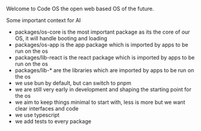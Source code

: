 Welcome to Code OS the open web based OS of the future. 

Some important context for AI 

- packages/os-core is the most important package as its the core of our OS, it will handle booting and loading
- packages/os-app is the app package which is imported by apps to be run on the os
- packages/lib-react is the react package which is imported by apps to be run on the os
- packages/lib-* are the libraries which are imported by apps to be run on the os
- we use bun by default, but can switch to pnpm
- we are still very early in development and shaping the starting point for the os
- we aim to keep things minimal to start with, less is more but we want clear interfaces and code
- we use typescript 
- we add tests to every package
